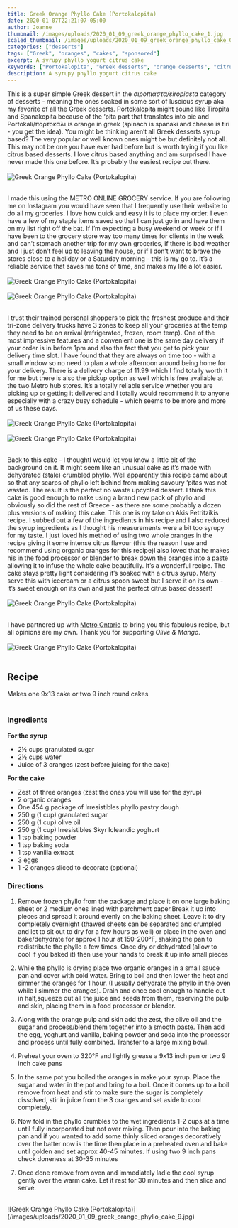 ```yaml
---
title: Greek Orange Phyllo Cake (Portokalopita)
date: 2020-01-07T22:21:07-05:00
author: Joanne
thumbnail: /images/uploads/2020_01_09_greek_orange_phyllo_cake_1.jpg
scaled_thumbnail: /images/uploads/2020_01_09_greek_orange_phyllo_cake_0.jpg
categories: ["desserts"]
tags: ["Greek", "oranges", "cakes", "sponsored"]
excerpt: A syrupy phyllo yogurt citrus cake
keywords: ["Portokalopita", "Greek desserts", "orange desserts", "citrus desserts"]
description: A syrupy phyllo yogurt citrus cake  
---
```


This is a super simple Greek dessert in the _σιροπιαστα/siropiasta_ category of desserts - meaning the ones soaked in some sort of luscious syrup aka my favorite of all the Greek desserts. Portokalopita might sound like Tiropita and Spanakopita because of the ‘pita part that translates into pie and Portokali/πορτοκάλι is orange in greek (spinach is spanaki and cheese is tiri - you get the idea). You might be thinking aren’t all Greek desserts syrup based? The very popular or well known ones might be but definitely not all. This may not be one you have ever had before but is worth trying if you like citrus based desserts. I love citrus based anything and am surprised I have never made this one before. It’s probably the easiest recipe out there.
</br>
</br>
![Greek Orange Phyllo Cake (Portokalopita)](/images/uploads/2020_01_09_greek_orange_phyllo_cake_2.jpg)
</br>
</br>

I made this using the METRO ONLINE GROCERY service. If you are following me on Instagram you would have seen that I frequently use their website to do all my groceries. I love how quick and easy it is to place my order. I even have a few of my staple items saved so that I can just go in and have them on my list right off the bat. If I’m expecting a busy weekend or week or if I have been to the grocery store way too many times for clients in the week and can’t stomach another trip for my own groceries, if there is bad weather and I just don’t feel up to leaving the house, or if I don’t want to brave the stores close to a holiday or a Saturday morning - this is my go to. It’s a reliable service that saves me tons of time, and makes my life a lot easier.
</br>
</br>
![Greek Orange Phyllo Cake (Portokalopita)](/images/uploads/2020_01_09_greek_orange_phyllo_cake_3.jpg)
</br>
</br>
![Greek Orange Phyllo Cake (Portokalopita)](/images/uploads/2020_01_09_greek_orange_phyllo_cake_4.jpg)
</br>
</br>

I trust their trained personal shoppers to pick the freshest produce and their tri-zone delivery trucks have 3 zones to keep all your groceries at the temp they need to be on arrival (refrigerated, frozen, room temp). One of the most impressive features and a convenient one is the same day delivery if your order is in before 1pm and also the fact that you get to pick your delivery time slot. I have found that they are always on time too - with a small window so no need to plan a whole afternoon around being home for your delivery. There is a delivery charge of 11.99 which I find totally worth it for me but there is also the pickup option as well which is free available at the two Metro hub stores. It’s a totally reliable service whether you are picking up or getting it delivered and I totally would recommend it to anyone especially with a crazy busy schedule - which seems to be more and more of us these days.
</br>
</br>
![Greek Orange Phyllo Cake (Portokalopita)](/images/uploads/2020_01_09_greek_orange_phyllo_cake_5.jpg)
</br>
</br>
![Greek Orange Phyllo Cake (Portokalopita)](/images/uploads/2020_01_09_greek_orange_phyllo_cake_6.jpg)
</br>
</br>

Back to this cake - I thoughtI would let you know a little bit of the background on it. It might seem like an unusual cake as it’s made with dehydrated (stale) crumbled phyllo. Well apparently this recipe came about so that any scarps of phyllo left behind from making savoury ‘pitas was not wasted. The result is the perfect no waste upcycled dessert. I think this cake is good enough to make using a brand new pack of phyllo and obviously so did the rest of Greece - as there are some probably a dozen plus versions of making this cake. This one is my take on Akis Petritzikis recipe. I subbed out a few of the ingredients in his recipe and I also reduced the syrup ingredients as I thought his measurements were a bit too syrupy for my taste. I just loved his method of using two whole oranges in the recipe giving it some intense citrus flavour (this the reason I use and recommend using organic oranges for this recipe)I also loved that he makes his in the food processor or blender to break down the oranges into a paste allowing it to infuse the whole cake beautifully. It’s a wonderful recipe. The cake stays pretty light considering it’s soaked with a citrus syrup. Many serve this with icecream or a citrus spoon sweet but I serve it on its own - it’s sweet enough on its own and just the perfect citrus based dessert!
</br>
</br>
![Greek Orange Phyllo Cake (Portokalopita)](/images/uploads/2020_01_09_greek_orange_phyllo_cake_7.jpg)
</br>
</br>

I have partnered up with <span class="highlight"><a rel="nofollow" href="https://www.metro.ca">Metro Ontario</a></span> to bring you this fabulous recipe, but all opinions are my own. Thank you for supporting _Olive & Mango_.
</br>
</br>
![Greek Orange Phyllo Cake (Portokalopita)](/images/uploads/2020_01_09_greek_orange_phyllo_cake_8.jpg)
</br>
</br>

## Recipe
Makes one 9x13 cake or two 9 inch round cakes  
</br>

### Ingredients  
 
__For the syrup__
 
* <span itemprop="ingredients">2&frac12; cups granulated sugar</span>
* <span itemprop="ingredients">2&frac12; cups water</span>
* <span itemprop="ingredients">Juice of 3 oranges (zest before juicing for the cake)</span>

__For the cake__
 
* <span itemprop="ingredients">Zest of three oranges (zest the ones you will use for the syrup)</span>
* <span itemprop="ingredients">2 organic oranges</span>
* <span itemprop="ingredients">One 454 g package of Irresistibles phyllo pastry dough  </span>
* <span itemprop="ingredients">250 g (1 cup) granulated sugar</span>
* <span itemprop="ingredients">250 g (1 cup) olive oil  </span>
* <span itemprop="ingredients">250 g (1 cup) Irresistibles Skyr Icleandic yoghurt  </span>
* <span itemprop="ingredients">1 tsp baking powder</span>
* <span itemprop="ingredients">1 tsp baking soda</span>
* <span itemprop="ingredients">1 tsp vanilla extract  </span>
* <span itemprop="ingredients">3 eggs</span>
* <span itemprop="ingredients">1 -2 oranges sliced to decorate (optional)  </span>
 
### Directions  
 
1. Remove frozen phyllo from the package and place it on one large baking sheet or 2 medium ones lined with parchment paper.Break it up into pieces and spread it around evenly on the baking sheet. Leave it to dry completely overnight (thawed sheets can be separated and crumpled and let to sit out to dry for a few hours as well) or place in the oven and bake/dehydrate for approx 1 hour at 150-200°F, shaking the pan to redistribute the phyllo a few times. Once dry or dehydrated (allow to cool if you baked it) then use your hands to break it up into small pieces
 
1. While the phyllo is drying place two organic oranges in a small sauce pan and cover with cold water. Bring to boil and then lower the heat and simmer the oranges for 1 hour. (I usually dehydrate the phyllo in the oven while I simmer the oranges). Drain and once cool enough to handle cut in half,squeeze out all the juice and seeds from them, reserving the pulp and skin, placing them in a food processor or blender.  
 
1. Along with the orange pulp and skin add the zest, the olive oil and the sugar and process/blend them together into a smooth paste. Then add the egg, yoghurt and vanilla, baking powder and soda into the processor and process until fully combined. Transfer to a large mixing bowl.  
 
1. Preheat your oven to 320°F and lightly grease a 9x13 inch pan or two 9 inch cake pans  
 
1. In the same pot you boiled the oranges in make your syrup. Place the sugar and water in the pot and bring to a boil. Once it comes up to a boil remove from heat and stir to make sure the sugar is completely dissolved, stir in juice from the 3 oranges and set aside to cool completely.  
 
1. Now fold in the phyllo crumbles to the wet ingredients 1-2 cups at a time until fully incorporated but not over mixing. Then pour into the baking pan and if you wanted to add some thinly sliced oranges decoratively over the batter now is the time then place in a preheated oven and bake until golden and set approx 40-45 minutes. If using two 9 inch pans check doneness at 30-35 minutes  
 
1. Once done remove from oven and immediately ladle the cool syrup gently over the warm cake. Let it rest for 30 minutes and then slice and serve.

</br>
![Greek Orange Phyllo Cake (Portokalopita)](/images/uploads/2020_01_09_greek_orange_phyllo_cake_9.jpg)